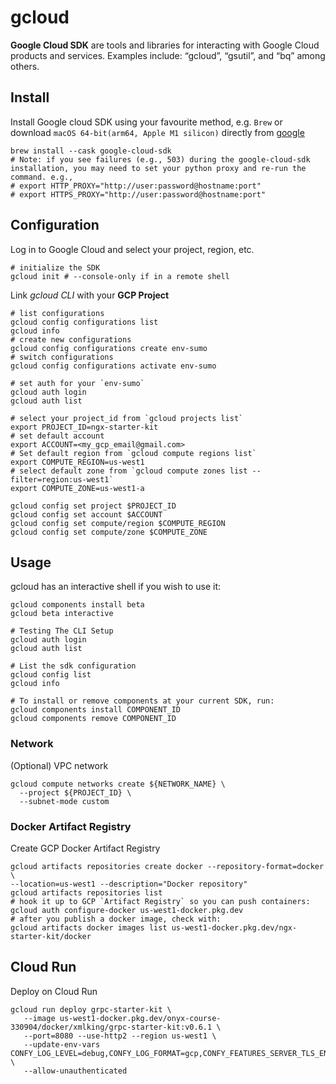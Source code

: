 # gcloud

**Google Cloud SDK** are tools and libraries for interacting with Google Cloud products and services. 
Examples include: “gcloud”, “gsutil”, and “bq” among others.

## Install

Install Google cloud SDK using your favourite method, e.g. `Brew` or download `macOS 64-bit(arm64, Apple M1 silicon)` directly from [google](https://cloud.google.com/sdk/docs/install)

```shell
brew install --cask google-cloud-sdk
# Note: if you see failures (e.g., 503) during the google-cloud-sdk installation, you may need to set your python proxy and re-run the command. e.g.,
# export HTTP_PROXY="http://user:password@hostname:port"
# export HTTPS_PROXY="http://user:password@hostname:port"
```

## Configuration 

Log in to Google Cloud and select your project, region, etc.

```shell
# initialize the SDK
gcloud init # --console-only if in a remote shell
```

Link _gcloud CLI_ with your **GCP Project**

```shell
# list configurations 
gcloud config configurations list
gcloud info
# create new configurations
gcloud config configurations create env-sumo
# switch configurations
gcloud config configurations activate env-sumo

# set auth for your `env-sumo` 
gcloud auth login
gcloud auth list

# select your project_id from `gcloud projects list`
export PROJECT_ID=ngx-starter-kit
# set default account 
export ACCOUNT=<my_gcp_email@gmail.com>
# Set default region from `gcloud compute regions list`
export COMPUTE_REGION=us-west1
# select default zone from `gcloud compute zones list --filter=region:us-west1`
export COMPUTE_ZONE=us-west1-a

gcloud config set project $PROJECT_ID
gcloud config set account $ACCOUNT
gcloud config set compute/region $COMPUTE_REGION
gcloud config set compute/zone $COMPUTE_ZONE
```

## Usage

gcloud has an interactive shell if you wish to use it:

```shell
gcloud components install beta
gcloud beta interactive

# Testing The CLI Setup
gcloud auth login
gcloud auth list

# List the sdk configuration
gcloud config list
gcloud info

# To install or remove components at your current SDK, run:
gcloud components install COMPONENT_ID
gcloud components remove COMPONENT_ID
```

### Network

(Optional) VPC network
```shell
gcloud compute networks create ${NETWORK_NAME} \
  --project ${PROJECT_ID} \
  --subnet-mode custom
```


### Docker Artifact Registry

Create GCP Docker Artifact Registry
```shell
gcloud artifacts repositories create docker --repository-format=docker \
--location=us-west1 --description="Docker repository"
gcloud artifacts repositories list
# hook it up to GCP `Artifact Registry` so you can push containers:
gcloud auth configure-docker us-west1-docker.pkg.dev
# after you publish a docker image, check with:
gcloud artifacts docker images list us-west1-docker.pkg.dev/ngx-starter-kit/docker
```

## Cloud Run

Deploy on Cloud Run
```shell
gcloud run deploy grpc-starter-kit \
   --image us-west1-docker.pkg.dev/onyx-course-330904/docker/xmlking/grpc-starter-kit:v0.6.1 \
   --port=8080 --use-http2 --region us-west1 \
   --update-env-vars CONFY_LOG_LEVEL=debug,CONFY_LOG_FORMAT=gcp,CONFY_FEATURES_SERVER_TLS_ENABLED=false,CONFY_FEATURES_CLIENT_TLS_ENABLED=false \
   --allow-unauthenticated
```

 